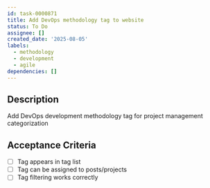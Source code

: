 ```yaml
---
id: task-0000871
title: Add DevOps methodology tag to website
status: To Do
assignee: []
created_date: '2025-08-05'
labels:
  - methodology
  - development
  - agile
dependencies: []
---
```


## Description

Add DevOps development methodology tag for project management categorization

## Acceptance Criteria

- [ ] Tag appears in tag list
- [ ] Tag can be assigned to posts/projects
- [ ] Tag filtering works correctly
